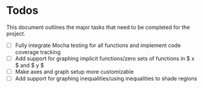 
# Todos

This document outlines the major tasks that need to be completed for the project.

- [ ] Fully integrate Mocha testing for all functions and implement code coverage tracking
- [ ] Add support for graphing implicit functions/zero sets of functions in $ x $ and $ y $
- [ ] Make axes and graph setup more customizable
- [ ] Add support for graphing inequalities/using inequalities to shade regions
